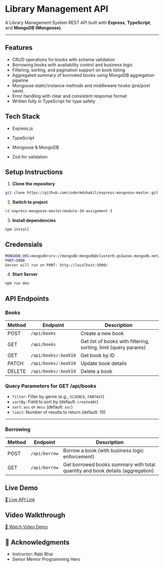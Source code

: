 # Library Management API

A Library Management System REST API built with **Express**, **TypeScript**, and **MongoDB (Mongoose)**.

---

## Features

- CRUD operations for books with schema validation
- Borrowing books with availability control and business logic
- Filtering, sorting, and pagination support on book listing
- Aggregated summary of borrowed books using MongoDB aggregation pipeline
- Mongoose static/instance methods and middleware hooks (pre/post save)
- Error handling with clear and consistent response format
- Written fully in TypeScript for type safety


## Tech Stack

- Express.js

- TypeScript

- Mongoose & MongoDB

- Zod for validation



## Setup Instructions

1. **Clone the repository**

```bash
git clone https://github.com/codermdshakil/express-mongoose-master.git
```
2. **Switch to project**
```bash
cd express-mongoose-master/module-19-assignment-3
```

3. **Install dependencies**
```bash
npm install
```

## Credensials
```bash
MONGODB_URI=mongodb+srv://mongodb:mongodb@cluster0.qo2wzoe.mongodb.net/todosDB?retryWrites=true&w=majority&appName=Cluster0
PORT=5000
Server will run on PORT: http://localhost:5000/
```

4. **Start Server**
```bash
npm run dev
```



## API Endpoints

### Books

| Method | Endpoint | Description |
| --- | --- | --- |
| POST | `/api/books` | Create a new book |
| GET | `/api/books` | Get list of books with filtering, sorting, limit (query params) |
| GET | `/api/books/:bookId` | Get book by ID |
| PATCH | `/api/books/:bookId` | Update book details |
| DELETE | `/api/books/:bookId` | Delete a book |

### Query Parameters for GET /api/books

- `filter`: Filter by genre (e.g., `SCIENCE`, `FANTASY`)
- `sortBy`: Field to sort by (default: `createdAt`)
- `sort`: `asc` or `desc` (default: `asc`)
- `limit`: Number of results to return (default: 10)

---

### Borrowing

| Method | Endpoint | Description |
| --- | --- | --- |
| POST | `/api/borrow` | Borrow a book (with business logic enforcement) |
| GET | `/api/borrow` | Get borrowed books summary with total quantity and book details (aggregation) |



## Live Demo

[🔗 Live API Link](https://your-deployed-url.com)

## Video Walkthrough

[🎥 Watch Video Demo](https://your-public-video-link.com)

## 🙏 Acknowledgments

- Instructor: Rabi Bhai
- Senior Mentor Programming Hero
